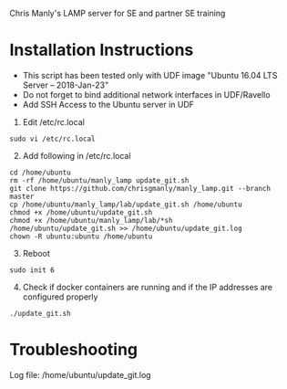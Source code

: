 Chris Manly's LAMP server for SE and partner SE training

# Installation Instructions

- This script has been tested only with UDF image "Ubuntu 16.04 LTS Server – 2018-Jan-23"
- Do not forget to bind additional network interfaces in UDF/Ravello
- Add SSH Access to the Ubuntu server in UDF

1. Edit /etc/rc.local

```
sudo vi /etc/rc.local
```

2. Add following in /etc/rc.local

```
cd /home/ubuntu
rm -rf /home/ubuntu/manly_lamp update_git.sh
git clone https://github.com/chrisgmanly/manly_lamp.git --branch master
cp /home/ubuntu/manly_lamp/lab/update_git.sh /home/ubuntu
chmod +x /home/ubuntu/update_git.sh
chmod +x /home/ubuntu/manly_lamp/lab/*sh
/home/ubuntu/update_git.sh >> /home/ubuntu/update_git.log
chown -R ubuntu:ubuntu /home/ubuntu
```

3. Reboot

```
sudo init 6
```

4. Check if docker containers are running and if the IP addresses are configured properly
```
./update_git.sh
```

# Troubleshooting

Log file: /home/ubuntu/update_git.log
